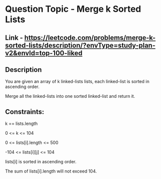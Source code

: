# Question Topic - Merge k Sorted Lists


## Link - https://leetcode.com/problems/merge-k-sorted-lists/description/?envType=study-plan-v2&envId=top-100-liked


## Description

You are given an array of k linked-lists lists, each linked-list is sorted in ascending order.

Merge all the linked-lists into one sorted linked-list and return it.

## Constraints:

k == lists.length

0 <= k <= 104

0 <= lists[i].length <= 500

-104 <= lists[i][j] <= 104

lists[i] is sorted in ascending order.

The sum of lists[i].length will not exceed 104.
